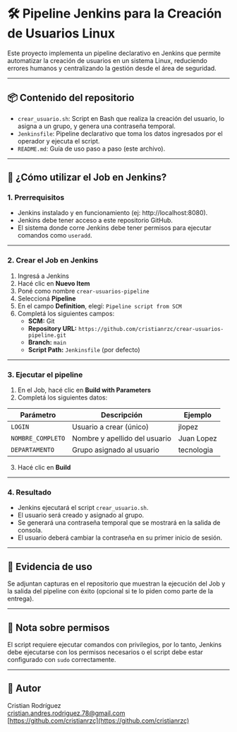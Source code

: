 # 🛠️ Pipeline Jenkins para la Creación de Usuarios Linux

Este proyecto implementa un pipeline declarativo en Jenkins que permite automatizar la creación de usuarios en un sistema Linux, reduciendo errores humanos y centralizando la gestión desde el área de seguridad.

---

## 📦 Contenido del repositorio

- `crear_usuario.sh`: Script en Bash que realiza la creación del usuario, lo asigna a un grupo, y genera una contraseña temporal.
- `Jenkinsfile`: Pipeline declarativo que toma los datos ingresados por el operador y ejecuta el script.
- `README.md`: Guía de uso paso a paso (este archivo).

---

## 🚀 ¿Cómo utilizar el Job en Jenkins?

### 1. Prerrequisitos

- Jenkins instalado y en funcionamiento (ej: http://localhost:8080).
- Jenkins debe tener acceso a este repositorio GitHub.
- El sistema donde corre Jenkins debe tener permisos para ejecutar comandos como `useradd`.

---

### 2. Crear el Job en Jenkins

1. Ingresá a Jenkins
2. Hacé clic en **Nuevo Item**
3. Poné como nombre `crear-usuarios-pipeline`
4. Seleccioná **Pipeline**
5. En el campo **Definition**, elegí: `Pipeline script from SCM`
6. Completá los siguientes campos:
   - **SCM:** Git
   - **Repository URL:** `https://github.com/cristianrzc/crear-usuarios-pipeline.git`
   - **Branch:** `main`
   - **Script Path:** `Jenkinsfile` (por defecto)

---

### 3. Ejecutar el pipeline

1. En el Job, hacé clic en **Build with Parameters**
2. Completá los siguientes datos:

| Parámetro        | Descripción                              | Ejemplo       |
|------------------|------------------------------------------|---------------|
| `LOGIN`          | Usuario a crear (único)                  | jlopez        |
| `NOMBRE_COMPLETO`| Nombre y apellido del usuario            | Juan Lopez    |
| `DEPARTAMENTO`   | Grupo asignado al usuario                | tecnologia    |

3. Hacé clic en **Build**

---

### 4. Resultado

- Jenkins ejecutará el script `crear_usuario.sh`.
- El usuario será creado y asignado al grupo.
- Se generará una contraseña temporal que se mostrará en la salida de consola.
- El usuario deberá cambiar la contraseña en su primer inicio de sesión.

---

## 📸 Evidencia de uso

Se adjuntan capturas en el repositorio que muestran la ejecución del Job y la salida del pipeline con éxito (opcional si te lo piden como parte de la entrega).

---

## 🔐 Nota sobre permisos

El script requiere ejecutar comandos con privilegios, por lo tanto, Jenkins debe ejecutarse con los permisos necesarios o el script debe estar configurado con `sudo` correctamente.

---

## 🙋 Autor

Cristian Rodríguez  
<cristian.andres.rodriguez.78@gmail.com>  
[https://github.com/cristianrzc](https://github.com/cristianrzc)


